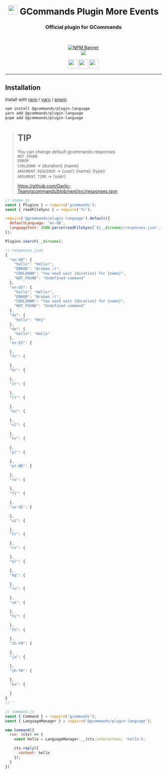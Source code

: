 <div align="center">
    
   # <img src="https://cdn.discordapp.com/avatars/834822955229380619/7d0142158babe0375e7cc633e87c06d4.png" height="30"> GCommands Plugin More Events
   ### Official plugin for GCommands
    
  <br />
  <p>
    <a href="https://www.npmjs.com/package/@gcommands/plugin-language"><img src="https://nodei.co/npm/@gcommands/plugin-language.png?downloads=true&stars=true" alt="NPM Banner"></a>
    <br />
    <a href="https://discord.gg/AjKJSBbGm2"><img src="https://discord.com/api/guilds/833628077556367411/embed.png?style=banner2" /></a>
  </p>
  <p>
    <a href="https://ko-fi.com/H2H05FNRL"><img src="https://img.shields.io/badge/Kofi-Donate-yellow?style=for-the-badge" height="30" /></a>
    <a href="https://github.com/Garlic-Team/gcommands-addons"><img src="https://img.shields.io/badge/Open-Source-blue?style=for-the-badge" height="30" /></a>
    <img src="https://img.shields.io/badge/Made%20With-TypeScript-red?style=for-the-badge" height="30" />
  </p>
</div>

---

## Installation

Install with [npm](https://www.npmjs.com/) / [yarn](https://yarnpkg.com) / [pnpm](https://pnpm.js.org/):

```sh
npm install @gcommands/plugin-language
yarn add @gcommands/plugin-language
pnpm add @gcommands/plugin-language
```

> # TIP  
> You can change default gcommands responses  
> `NOT_FOUND`  
> `ERROR`  
> `COOLDOWN` -> {duration} {name}  
> `ARGUMENT_REQUIRED` -> {user} {name} {type}  
> `ARGUMENT_TIME` -> {user}  
> 
> https://github.com/Garlic-Team/gcommands/blob/next/src/responses.json

```js
// index.js
const { Plugins } = require('gcommands');
const { readFileSync } = require('fs');

require('@gcommands/plugin-language').default({
  defaultLanguage: 'en-GB',
  languageText: JSON.parse(readFileSync(`${__dirname}/responses.json`, 'utf-8'))
});

Plugins.search(__dirname);

// responses.json
{
  "en-GB": {
    "hello": "Hello!",
    "ERROR": "Broken :(",
    "COOLDOWN": "You need wait {duration} for {name}",
    "NOT_FOUND": "Undefined command"
  },
  "en-US": {
    "hello": "Hello!",
    "ERROR": "Broken :(",
    "COOLDOWN": "You need wait {duration} for {name}",
    "NOT_FOUND": "Undefined command"
  },
  "da": {
    "hello": "Hej"
  },
  "de": {
    "hello": "Hallo"
  },
  "es-ES": {

  },
  "fr": {

  },
  "hr": {

  },
  "it": {
      
  },
  "lt": {

  },
  "hu": {

  },
  "nl": {

  },
  "no": {
      
  },
  "pl": {

  },
  "pt-BR": {

  },
  "ro": {
      
  },
  "fi": {

  },
  "sv-SE": {

  },
  "vi": {

  },
  "tr": {

  },
  "cs": {

  },
  "el": {

  },
  "bg": {

  },
  "ru": {
      
  },
  "uk": {

  },
  "hi": {

  },
  "th": {

  },
  "zh-CN": {

  },
  "ja": {

  },
  "zh-TW": {

  },
  "ko": {
      
  }
}
// ^ 

// command.js
const { Command } = require('gcommands');
const { LanguageManager } = require('@gcommands/plugin-language');

new Command({
  run: (ctx) => {
    const hello = LanguageManager.__(ctx.interaction, 'hello');

    ctx.reply({
      content: hello
    });
  }
})
```
